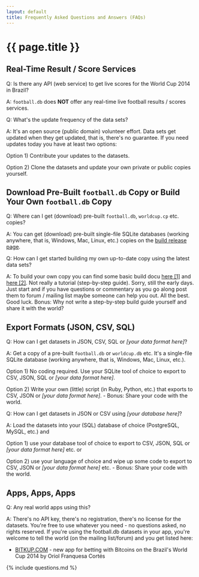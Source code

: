 ```yaml
---
layout: default
title: Frequently Asked Questions and Answers (FAQs)
---
```


# {{ page.title }}

## Real-Time Result / Score Services

Q: Is there any API (web service) to get live scores for the World Cup 2014 in Brazil?

A: `football.db` does **NOT** offer any real-time live football results / scores services.


Q: What's the update frequency of the data sets?

A: It's an open source (public domain) volunteer effort.
Data sets get updated when they get updated, that is, there's no guarantee.
If you need updates today you have at least two options:

Option 1) Contribute your updates to the datasets.

Option 2) Clone the datasets and update your own private or public copies yourself.



## Download Pre-Built `football.db` Copy or Build Your Own `football.db` Copy


Q: Where can I get (download) pre-built `football.db`, `worldcup.cp` etc. copies?

A: You can get (download) pre-built single-file SQLite databases (working anywhere, that is, Windows, Mac, Linux, etc.)
copies on the [build release page](https://github.com/openfootball/build/releases).


Q: How can I get started building my own up-to-date copy using the latest data sets?

A: To build your own copy you can find
some basic build docu [here [1]](http://openfootball.github.io/build.html)
and [here [2]](https://github.com/openfootball/build).
Not really a tutorial (step-by-step guide). Sorry, still the early days.
Just start and if you have questions or commentary as you go along post
them to forum / mailing list maybe someone can help you out. All the best.
Good luck. Bonus: Why not write a step-by-step build guide yourself and share
it with the world?


## Export Formats (JSON, CSV, SQL)

Q: How can I get datasets in JSON, CSV, SQL or _[your data format here]_?

A: Get a copy of a pre-built `football.db` or `worldcup.db` etc.
It's a single-file SQLite database (working anywhere, that is, Windows, Mac, Linux, etc.).

Option 1) No coding required. Use your SQLite tool of choice to export to CSV, JSON, SQL
or _[your data format here]_.

Option 2) Write your own (little) script (in Ruby, Python, etc.) that exports
to CSV, JSON or _[your data format here]_. - Bonus: Share your code with the world.

<!--
Add Example Script in Ruby
-->


Q: How can I get datasets in JSON or CSV using _[your database here]_?

A: Load the datasets into your (SQL) database of choice (PostgreSQL, MySQL, etc.) and

Option 1) use your database tool of choice to export to CSV, JSON, SQL 
or _[your data format here]_ etc. or

Option 2) use your language of choice and wipe up some code to export to CSV, JSON 
or _[your data format here]_ etc.  - Bonus: Share your code with the world.




## Apps, Apps, Apps

Q: Any real world apps using this?

A: There's no API key, there's no registration, there's no license for the datasets.
     You're free to use whatever you need - no questions asked, no rights reserved.
   If you're using the football.db datasets in your app, you're welcome to tell the world (on the mailing list/forum)
    and you get listed here:

- [BITKUP.COM](http://bitkup.com) - new app for betting with Bitcoins on the Brazil's World Cup 2014 by Oriol Franquesa Cortés



{% include questions.md %}